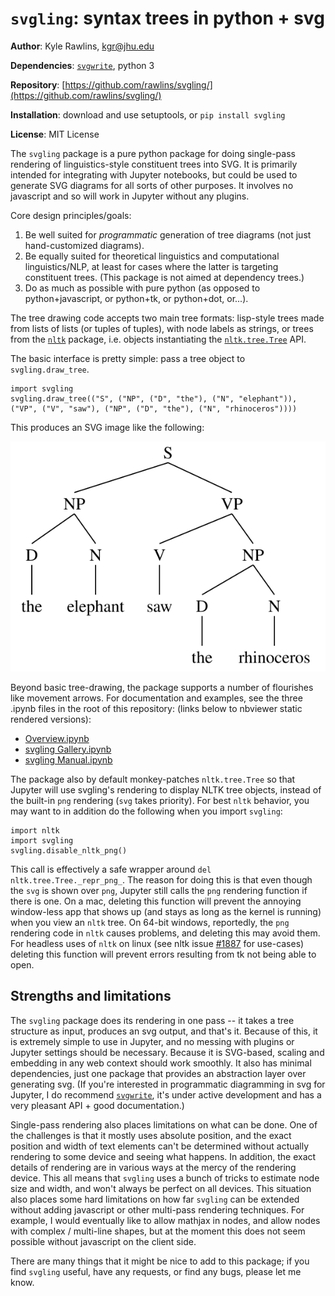 # `svgling`: syntax trees in python + svg

**Author**: Kyle Rawlins, [kgr@jhu.edu](kgr@jhu.edu)

**Dependencies**: [`svgwrite`](https://pypi.org/project/svgwrite/), python 3

**Repository**: [https://github.com/rawlins/svgling/](https://github.com/rawlins/svgling/)

**Installation**: download and use setuptools, or `pip install svgling`

**License**: MIT License

The `svgling` package is a pure python package for doing single-pass rendering
of linguistics-style constituent trees into SVG. It is primarily intended for
integrating with Jupyter notebooks, but could be used to generate SVG diagrams
for all sorts of other purposes. It involves no javascript and so will work
in Jupyter without any plugins.

Core design principles/goals:

1. Be well suited for *programmatic* generation of tree diagrams (not just
hand-customized diagrams).
2. Be equally suited for theoretical linguistics and computational
linguistics/NLP, at least for cases where the latter is targeting constituent
trees. (This package is not aimed at dependency trees.)
3. Do as much as possible with pure python (as opposed to python+javascript, or
python+tk, or python+dot, or...).

The tree drawing code accepts two main tree formats: lisp-style trees made from
lists of lists (or tuples of tuples), with node labels as strings, or trees from
the [`nltk`](https://www.nltk.org/) package, i.e. objects instantiating the
[`nltk.tree.Tree`](https://www.nltk.org/_modules/nltk/tree.html) API.

The basic interface is pretty simple: pass a tree object to `svgling.draw_tree`.

    import svgling
    svgling.draw_tree(("S", ("NP", ("D", "the"), ("N", "elephant")), ("VP", ("V", "saw"), ("NP", ("D", "the"), ("N", "rhinoceros"))))

This produces an SVG image like the following:

![example sentence](https://raw.githubusercontent.com/rawlins/svgling/master/demotree.svg?sanitize=true)

Beyond basic tree-drawing, the package supports a number of flourishes like
movement arrows. For documentation and examples, see the three .ipynb files in
the root of this repository: (links below to nbviewer static rendered versions):

* [Overview.ipynb](https://nbviewer.jupyter.org/github/rawlins/svgling/blob/master/Overview.ipynb)
* [svgling Gallery.ipynb](https://nbviewer.jupyter.org/github/rawlins/svgling/blob/master/svgling%20Gallery.ipynb)
* [svgling Manual.ipynb](https://nbviewer.jupyter.org/github/rawlins/svgling/blob/master/svgling%20Manual.ipynb)

The package also by default monkey-patches `nltk.tree.Tree` so that Jupyter will
use svgling's rendering to display NLTK tree objects, instead of the built-in
`png` rendering (`svg` takes priority). For best `nltk` behavior, you may want
to in addition do the following when you import `svgling`:

    import nltk
    import svgling
    svgling.disable_nltk_png()

This call is effectively a safe wrapper around `del nltk.tree.Tree._repr_png_`.
The reason for doing this is that even though the `svg` is shown over `png`,
Jupyter still calls the `png` rendering function if there is one. On a mac,
deleting this function will prevent the annoying window-less app that shows up
(and stays as long as the kernel is running) when you view an `nltk` tree. On
64-bit windows, reportedly, the `png` rendering code in `nltk` causes problems,
and deleting this may avoid them. For headless uses of `nltk` on linux (see nltk
issue [#1887](https://github.com/nltk/nltk/issues/1887) for use-cases) deleting
this function will prevent errors resulting from tk not being able to open.

## Strengths and limitations

The `svgling` package does its rendering in one pass -- it takes a tree
structure as input, produces an svg output, and that's it. Because of this, it
is extremely simple to use in Jupyter, and no messing with plugins or Jupyter
settings should be necessary. Because it is SVG-based, scaling and embedding in
any web context should work smoothly. It also has minimal dependencies, just
one package that provides an abstraction layer over generating svg. (If you're
interested in programmatic diagramming in svg for Jupyter, I do recommend
[`svgwrite`](https://github.com/mozman/svgwrite), it's under active development
and has a very pleasant API + good documentation.)

Single-pass rendering also places limitations on what can be done. One of the
challenges is that it mostly uses absolute position, and the exact position and
width of text elements can't be determined without actually rendering to some
device and seeing what happens. In addition, the exact details of rendering are
in various ways at the mercy of the rendering device. This all means that
`svgling` uses a bunch of tricks to estimate node size and width, and won't
always be perfect on all devices. This situation also places some hard
limitations on how far `svgling` can be extended without adding javascript or
other multi-pass rendering techniques. For example, I would eventually like to
allow mathjax in nodes, and allow nodes with complex / multi-line shapes, but at
the moment this does not seem possible without javascript on the client side.

There are many things that it might be nice to add to this package; if you find
`svgling` useful, have any requests, or find any bugs, please let me know.

